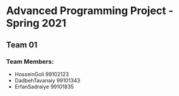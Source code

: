 # Advanced Programming Project - Spring 2021
## Team 01

### Team Members:
- HosseinGoli 99102123
- DadbehTavanaiy 99101343
- ErfanSadraiye 99101835
